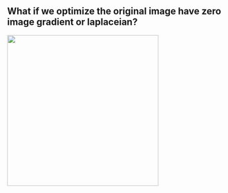 ## What if we optimize the original image have zero image gradient or laplaceian?

<img src = "https://raw.githubusercontent.com/KIMGEONUNG/" width = "350">

